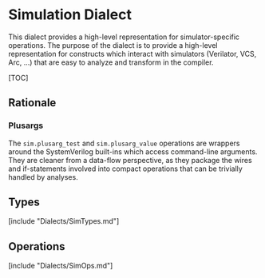 # Simulation Dialect

This dialect provides a high-level representation for simulator-specific
operations. The purpose of the dialect is to provide a high-level representation
for constructs which interact with simulators (Verilator, VCS, Arc, ...) that
are easy to analyze and transform in the compiler.

[TOC]

## Rationale

### Plusargs

The `sim.plusarg_test` and `sim.plusarg_value` operations are wrappers around
the SystemVerilog built-ins which access command-line arguments.
They are cleaner from a data-flow perspective, as they package the wires
and if-statements involved into compact operations that can be trivially
handled by analyses.

## Types

[include "Dialects/SimTypes.md"]

## Operations

[include "Dialects/SimOps.md"]
